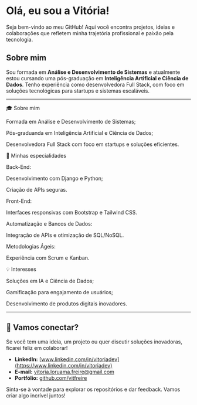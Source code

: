 # Olá, eu sou a Vitória! 

Seja bem-vindo ao meu GitHub! Aqui você encontra projetos, ideias e colaborações que refletem minha trajetória profissional e paixão pela tecnologia.


## Sobre mim 
Sou formada em **Análise e Desenvolvimento de Sistemas** e atualmente estou cursando uma pós-graduação em **Inteligência Artificial e Ciência de Dados**. Tenho experiência como desenvolvedora Full Stack, com foco em soluções tecnológicas para startups e sistemas escaláveis.

---
🎓 Sobre mim

Formada em Análise e Desenvolvimento de Sistemas;

Pós-graduanda em Inteligência Artificial e Ciência de Dados;

Desenvolvedora Full Stack com foco em startups e soluções eficientes.

🚀 Minhas especialidades

Back-End:

Desenvolvimento com Django e Python;

Criação de APIs seguras.

Front-End:

Interfaces responsivas com Bootstrap e Tailwind CSS.

Automatização e Bancos de Dados:

Integração de APIs e otimização de SQL/NoSQL.

Metodologias Ágeis:

Experiência com Scrum e Kanban.

💡 Interesses

Soluções em IA e Ciência de Dados;

Gamificação para engajamento de usuários;

Desenvolvimento de produtos digitais inovadores.

---

## 🌟 Vamos conectar?

Se você tem uma ideia, um projeto ou quer discutir soluções inovadoras, ficarei feliz em colaborar! 

- **LinkedIn:** [www.linkedin.com/in/vitoriadev](https://www.linkedin.com/in/vitoriadev)
- **E-mail:** [vitoria.loruama.freire@gmail.com](mailto:vitoria.loruama.freire@gmail.com)
- **Portfólio:** [github.com/vitfreire](https://github.com/vitfreire)

Sinta-se à vontade para explorar os repositórios e dar feedback. Vamos criar algo incrível juntos!

